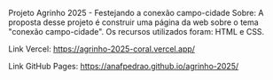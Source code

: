 Projeto Agrinho 2025 - Festejando a conexão campo-cidade
Sobre:
A proposta desse projeto é construir uma página da web sobre o tema "conexão campo-cidade". Os recursos utilizados foram: HTML e CSS.

Link Vercel: 
https://agrinho-2025-coral.vercel.app/

Link GitHub Pages: 
https://anafpedrao.github.io/agrinho-2025/
